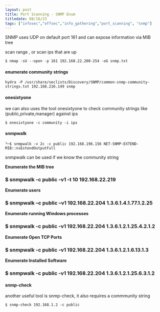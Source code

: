 ```yaml
---
layout: post
title: Port Scanning - SNMP Enum
titledate: 08/16/23
tags: ["infosec","offsec","info_gathering","port_scanning", "snmp"]
---
```


SNMP uses UDP on default port 161 and can expose information via MIB tree

scan range , or scan ips that are up

    $ nmap -sU --open -p 161 192.168.22.200-254 -oG snmp.txt

#### enumerate community strings

    hydra -P /usr/share/seclists/Discovery/SNMP/common-snmp-community-strings.txt 192.168.216.149 snmp

<h4>onesixtyone</h4>

we can also uses the tool onesixtyone to check community strings like (public,private,manager) against ips

    $ onesixtyone -c community -i ips

<h4>snmpwalk</h4>

    └─$ snmpwalk -v 2c -c public 192.168.196.156 NET-SNMP-EXTEND-MIB::nsExtendOutputFull

snmpwalk can be used if we know the community string

<b>Enumerate the MIB tree</b>

<h3>$ snmpwalk -c public -v1 -t 10 192.168.22.219</h3>

<b>Enumerate users</b>

<h3>$ snmpwalk –c public –v1 192.168.22.204 1.3.6.1.4.1.77.1.2.25</h3>

<b>Enumerate running Windows processes</b>

<h3>$ snmpwalk -c public -v1 192.168.22.204 1.3.6.1.2.1.25.4.2.1.2</h3>

<b>Enumerate Open TCP Ports</b>

<h3>$ snmpwalk -c public -v1 192.168.22.204 1.3.6.1.2.1.6.13.1.3</h3>

<b>Enumerate Installed Software</b>

<h3>$ snmpwalk -c public -v1 192.168.22.204 1.3.6.1.2.1.25.6.3.1.2</h3>

<h4>snmp-check</h4>

another useful tool is snmp-check, it also requires a commmunity string

    $ snmp-check 192.168.1.2 -c public

